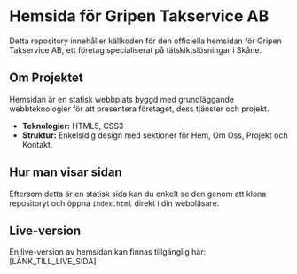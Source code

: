 # Hemsida för Gripen Takservice AB

Detta repository innehåller källkoden för den officiella hemsidan för Gripen Takservice AB, ett företag specialiserat på tätskiktslösningar i Skåne.

## Om Projektet

Hemsidan är en statisk webbplats byggd med grundläggande webbteknologier för att presentera företaget, dess tjänster och projekt.

- **Teknologier:** HTML5, CSS3
- **Struktur:** Enkelsidig design med sektioner för Hem, Om Oss, Projekt och Kontakt.

## Hur man visar sidan

Eftersom detta är en statisk sida kan du enkelt se den genom att klona repositoryt och öppna `index.html` direkt i din webbläsare.

## Live-version

En live-version av hemsidan kan finnas tillgänglig här: [LÄNK_TILL_LIVE_SIDA] <!-- Byt ut mot den faktiska länken -->
